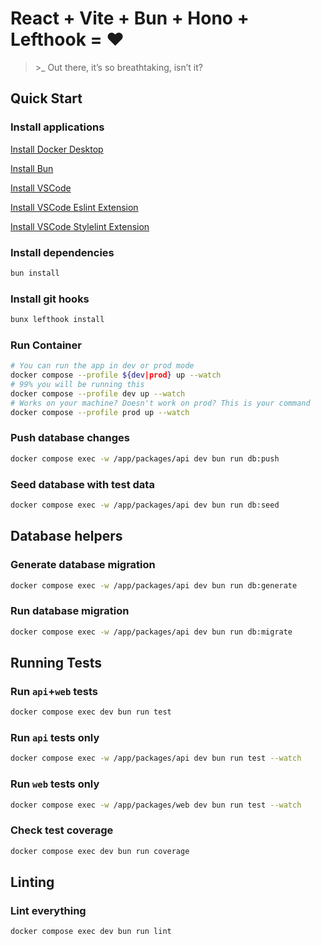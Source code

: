 # React + Vite + Bun + Hono + Lefthook = ❤️

> \>_ Out there, it’s so breathtaking, isn’t it?

## Quick Start
### Install applications

[Install Docker Desktop](https://www.docker.com/products/docker-desktop/)

[Install Bun](https://bun.sh/docs/installation)

[Install VSCode](https://code.visualstudio.com/)

[Install VSCode Eslint Extension](https://marketplace.visualstudio.com/items?itemName=dbaeumer.vscode-eslint)

[Install VSCode Stylelint Extension](https://marketplace.visualstudio.com/items?itemName=stylelint.vscode-stylelint)


### Install dependencies
```bash
bun install
```

### Install git hooks
```bash
bunx lefthook install
```

### Run Container
```bash
# You can run the app in dev or prod mode
docker compose --profile ${dev|prod} up --watch
# 99% you will be running this
docker compose --profile dev up --watch
# Works on your machine? Doesn't work on prod? This is your command
docker compose --profile prod up --watch
```

### Push database changes
```bash
docker compose exec -w /app/packages/api dev bun run db:push
```

### Seed database with test data
```bash
docker compose exec -w /app/packages/api dev bun run db:seed
```

## Database helpers
### Generate database migration
```bash
docker compose exec -w /app/packages/api dev bun run db:generate
```

### Run database migration
```bash
docker compose exec -w /app/packages/api dev bun run db:migrate
```

## Running Tests
### Run `api`+`web` tests
```bash
docker compose exec dev bun run test
```

### Run `api` tests only
```bash
docker compose exec -w /app/packages/api dev bun run test --watch
```

### Run `web` tests only
```bash
docker compose exec -w /app/packages/web dev bun run test --watch
```

### Check test coverage
```bash
docker compose exec dev bun run coverage
```

## Linting
### Lint everything
```bash
docker compose exec dev bun run lint
```
